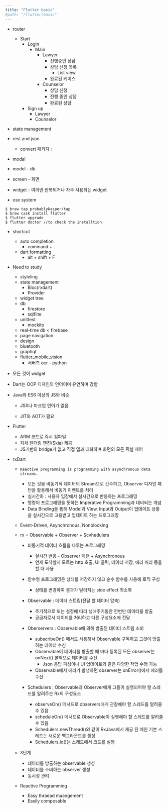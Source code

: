 ```yaml
---
title: "Flutter basic"
#path: "/flutter/basic"
---
```

- router
  - Start
    - Login
      - Main
        - Lawyer
          - 진행중인 상담
          - 상담 신청 목록
            - List view
          - 완료된 케이스
        - Counselor
          - 상담 신청
          - 진행 중인 상담
          - 완료된 상담
    - Sign up
      - Lawyer
      - Counselor
- state management
- rest and json
  - convert 패키지 : 
- modal

- model - db
- screen - 화면
- widget - 여러번 반복되거나 자주 사용되는 widget
- osx system

```
$ brew tap probablykasper/tap
$ brew cask install flutter
$ flutter upgrade
$ flutter doctor //to check the installtion
```



- shortcut
  - auto completion
    - command + .
  - dart formatting
    - alt + shift + F

- Need to study
  - styleling
  - state management
    - Bloc(rxdart)
    - Provider
  - widget tree
  - db
    - firestore
    - sqlflite
  - unittest
    - mockito
  - real-time db < firebase
  - page navigation
  - design 
  - bluetooth
  - graphql
  - flutter_mobile_vision
    - 서버측 ocr - python



- 모든 것이 widget

- Dart는 OOP 디자인의 언어이며 유연하며 강함

- Java와 ES6 이상의 JS와 비슷

  - JSX나 마크업 언어가 없음

  - JIT와 AOT가 필요

- Flutter

  - ARM 코드로 즉시 컴파일
  - 자체 렌더링 엔진(Skia) 제공
  - JS기반의 bridge가 없고 직접 앱과 대화하며 화면의 모든 픽셀 제어

  

- rxDart

  - `Reactive programming is programming with asynchronous data streams.`

    - 모든 것을 비동기적 데이터의 Stream으로 간주하고, Observer 디자인 패턴을 활용해서 비동기 이벤트를 처리
    - 실시간화 : 사용자 입장에서 실시간으로 반응하는 프로그래밍
    - 명령어 프로그래밍을 뜻하는 Imperative Programming과 대비되는 개념
    - Data Binding을 통해 Model과 View, Input과 Output이 업데이트 상황을 실시간으로 고융받고 업데이트 하는 프로그래밍

  - Event-Driven, Asynchronous, Nonblocking

  - rx = Observable + Observer + Scvhedulers

    - 비동기적 데이터 흐름을 다루는 프로그래밍
      - 실시간 반응 - Observer 패턴 + Asynchronous
      - 언제 도착할지 모르는 http 호출, UI 클릭, 데이터 저장, 에러 처리 등을 할 때 사용
    - 함수형 프로그래밍은 상태를 저장하지 않고 순수 함수를 사용해 로직 구성
      - 상태를 변경하여 결과가 달라지는 side effect 최소화

    - Observable : 데이터 스트림(전달 할 데이터 압축)
      - 주기적으로 또는 설정에 따라 생애주기동안 한번만 데이터를 방출
      - 공급자로서 데이터를 처리하고 다른 구성요소에 전달
    - Oberservers : Observable에 의해 방출된 데이터 스트림 소비
      - subscribeOn() 메서드 사용해서  Observable 구독하고 그것이 방출하는 데이터 수신
      - Observable이 데이터를 방출할 때 마다 등록된 모든 observer는 onNext() 콜백으로 데이터를 수신
        - Json 응답 파싱이나 UI 업데이트와 같은 다양한 작업 수행 가능
      - Observable에서 에러가 발생하면 observer는 onError()에서 에러를 수신
    - Schedulers : Observable과 Observer에게 그들이 실행되어야 할 스레드를 알려주는 Rx의 구성요소
      - observeOn() 메서드로 observers에게 관찰해야 할 스레드를 알려줄 수 있음
      - scheduleOn() 메서드로 Observable이 실행해야 할 스레드를 알려줄 수 있음
      - Schedulers.newThread()와 같이 RxJava에서 제공 된 메인 기본 스레드는 새로운 백그라운드를 생성
      - Schedulers.io()는 스레드에서 코드를 실행

  - 3단계

    - 데이터를 방출하는 observable 생성
    - 데이터를 소비하는 observer 생성
    - 동시성 관리

  - Reactive Programming

    - Easy thraead maangement
    - Easily composable
